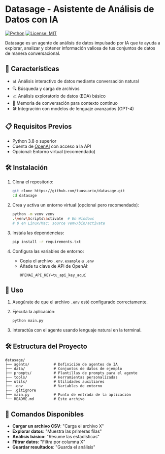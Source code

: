 # Datasage - Asistente de Análisis de Datos con IA

[![Python](https://img.shields.io/badge/Python-3.8+-blue.svg)](https://www.python.org/downloads/)
[![License: MIT](https://img.shields.io/badge/License-MIT-yellow.svg)](https://opensource.org/licenses/MIT)

Datasage es un agente de análisis de datos impulsado por IA que te ayuda a explorar, analizar y obtener información valiosa de tus conjuntos de datos de manera conversacional.

## 🚀 Características

- 📊 Análisis interactivo de datos mediante conversación natural
- 🔍 Búsqueda y carga de archivos
- 📈 Análisis exploratorio de datos (EDA) básico
- 🧠 Memoria de conversación para contexto continuo
- 🛠️ Integración con modelos de lenguaje avanzados (GPT-4)

## 📋 Requisitos Previos

- Python 3.8 o superior
- Cuenta de [OpenAI](https://platform.openai.com/) con acceso a la API
- Opcional: Entorno virtual (recomendado)

## 🛠️ Instalación

1. Clona el repositorio:
   ```bash
   git clone https://github.com/tuusuario/datasage.git
   cd datasage
   ```

2. Crea y activa un entorno virtual (opcional pero recomendado):
   ```bash
   python -m venv venv
   .\venv\Scripts\activate  # En Windows
   # O en Linux/Mac: source venv/bin/activate
   ```

3. Instala las dependencias:
   ```bash
   pip install -r requirements.txt
   ```

4. Configura las variables de entorno:
   - Copia el archivo `.env.example` a `.env`
   - Añade tu clave de API de OpenAI:
     ```
     OPENAI_API_KEY=tu_api_key_aquí
     ```

## 🚀 Uso

1. Asegúrate de que el archivo `.env` esté configurado correctamente.

2. Ejecuta la aplicación:
   ```bash
   python main.py
   ```

3. Interactúa con el agente usando lenguaje natural en la terminal.

## 🛠️ Estructura del Proyecto

```
datasage/
├── agents/           # Definición de agentes de IA
├── data/             # Conjuntos de datos de ejemplo
├── prompts/          # Plantillas de prompts para el agente
├── tools/            # Herramientas personalizadas
├── utils/            # Utilidades auxiliares
├── .env              # Variables de entorno
├── .gitignore
├── main.py           # Punto de entrada de la aplicación
└── README.md         # Este archivo
```

## 🤖 Comandos Disponibles

- **Cargar un archivo CSV**: "Carga el archivo X"
- **Explorar datos**: "Muestra las primeras filas"
- **Análisis básico**: "Resume las estadísticas"
- **Filtrar datos**: "Filtra por columna X"
- **Guardar resultados**: "Guarda el análisis"

